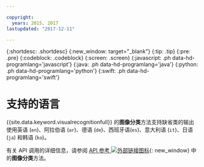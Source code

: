 ```yaml
---

copyright:
  years: 2015, 2017
lastupdated: "2017-12-11"

---
```


{:shortdesc: .shortdesc}
{:new_window: target="_blank"}
{:tip: .tip}
{:pre: .pre}
{:codeblock: .codeblock}
{:screen: .screen}
{:javascript: .ph data-hd-programlang='javascript'}
{:java: .ph data-hd-programlang='java'}
{:python: .ph data-hd-programlang='python'}
{:swift: .ph data-hd-programlang='swift'}

# 支持的语言

{{site.data.keyword.visualrecognitionfull}} 的**图像分类**方法支持缺省类的输出使用英语 (`en`)、阿拉伯语 (`ar`)、德语 (`de`)、西班牙语(`es`)、意大利语 (`it`)、日语 (`ja`) 和韩语 (`ko`)。

有关 API 调用的详细信息，请参阅 [API 参考 ![外部链接图标](../../icons/launch-glyph.svg "外部链接图标")](https://www.ibm.com/watson/developercloud/visual-recognition/api/v3/#classify_an_image){: new_window} 中的**图像分类**方法。
